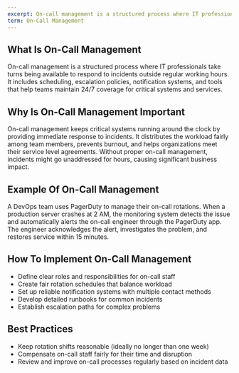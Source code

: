 ```yaml
---
excerpt: On-call management is a structured process where IT professionals take turns being available to respond to incidents outside regular working hours.
term: On-Call Management
---
```

## What Is On-Call Management

On-call management is a structured process where IT professionals take turns being available to respond to incidents outside regular working hours. It includes scheduling, escalation policies, notification systems, and tools that help teams maintain 24/7 coverage for critical systems and services.

## Why Is On-Call Management Important

On-call management keeps critical systems running around the clock by providing immediate response to incidents. It distributes the workload fairly among team members, prevents burnout, and helps organizations meet their service level agreements. Without proper on-call management, incidents might go unaddressed for hours, causing significant business impact.

## Example Of On-Call Management

A DevOps team uses PagerDuty to manage their on-call rotations. When a production server crashes at 2 AM, the monitoring system detects the issue and automatically alerts the on-call engineer through the PagerDuty app. The engineer acknowledges the alert, investigates the problem, and restores service within 15 minutes.

## How To Implement On-Call Management

- Define clear roles and responsibilities for on-call staff
- Create fair rotation schedules that balance workload
- Set up reliable notification systems with multiple contact methods
- Develop detailed runbooks for common incidents
- Establish escalation paths for complex problems

## Best Practices

- Keep rotation shifts reasonable (ideally no longer than one week)
- Compensate on-call staff fairly for their time and disruption
- Review and improve on-call processes regularly based on incident data